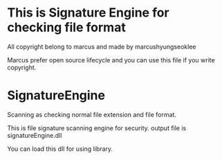 # This is Signature Engine for checking file format
All copyright belong to marcus and made by marcushyungseoklee

Marcus prefer open source lifecycle and you can use this file if you write copyright.

# SignatureEngine
Scanning as checking normal file extension and file format.

This is file signature scanning engine for security.
output file is signatureEngine.dll

You can load this dll for using library.
